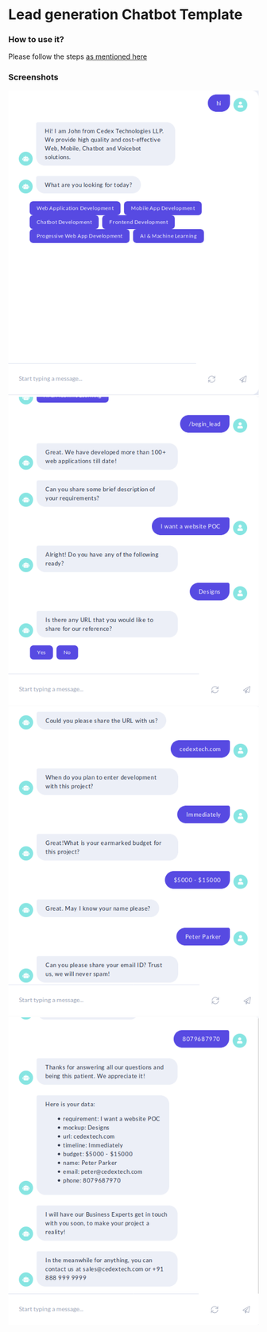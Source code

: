 # Lead generation Chatbot Template

### How to use it?
Please follow the steps [as mentioned here](https://github.com/cedextech/Rasa-Chatbot-Templates/blob/master/README.md)

### Screenshots
![screenshot_1.png](screenshot_1.png)![screenshot_2.png](screenshot_2.png)![screenshot_3.png](screenshot_3.png)![screenshot_4.png](screenshot_4.png)
